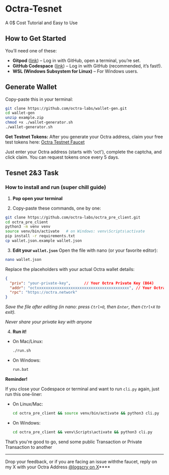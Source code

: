 # Octra-Tesnet

A 0$ Cost Tutorial and Easy to Use

## How to Get Started
You’ll need one of these:
- **Gitpod** ([link](https://www.gitpod.io/)) – Log in with GitHub, open a terminal, you’re set.
- **GitHub Codespace** ([link](https://github.com/codespaces)) – Log in with GitHub (recommended, it’s fast!).
- **WSL (Windows Subsystem for Linux)** – For Windows users.


## Generate Wallet
Copy-paste this in your terminal:

```bash
git clone https://github.com/octra-labs/wallet-gen.git
cd wallet-gen
unzip example.zip
chmod +x ./wallet-generator.sh
./wallet-generator.sh
```
**Get Testnet Tokens:**
After you generate your Octra address, claim your free test tokens here:
 [Octra Testnet Faucet](https://faucet.octra.network/)

Just enter your Octra address (starts with 'oct'), complete the captcha, and click claim. You can request tokens once every 5 days.

## Tesnet 2&3 Task

### How to install and run (super chill guide)

1. **Pop open your terminal**

2. Copy-paste these commands, one by one:

```bash
git clone https://github.com/octra-labs/octra_pre_client.git
cd octra_pre_client
python3 -m venv venv
source venv/bin/activate   # on Windows: venv\Scripts\activate
pip install -r requirements.txt
cp wallet.json.example wallet.json
```

3. **Edit your `wallet.json`**
Open the file with nano (or your favorite editor):

```bash
nano wallet.json
```

Replace the placeholders with your actual Octra wallet details:

```json
{
  "priv": "your-private-key",      // Your Octra Private Key (B64)
  "addr": "octxxxxxxxxxxxxxxxxxxxxxxxxxxxxxxxxxxxxxxxxx", // Your Octra Address
  "rpc": "https://octra.network"
}
```

*Save the file after editing (in nano: press `Ctrl+O`, then `Enter`, then `Ctrl+X` to exit).*

*Never share your private key with anyone*

4. **Run it!**
- On Mac/Linux:
  ```bash
  ./run.sh
  ```
- On Windows:
  ```bash
  run.bat
  ```
**Reminder!**

If you close your Codespace or terminal and want to run `cli.py` again, just run this one-liner:

- On Linux/Mac:
  ```bash
  cd octra_pre_client && source venv/bin/activate && python3 cli.py
  ```
- On Windows:
  ```bash
  cd octra_pre_client && venv\Scripts\activate && python3 cli.py
  ```

That’s you're good to go, send some public Transaction or Private Transaction to another

---

Drop your feedback, or if you are facing an issue withthe  faucet, reply on my X with your Octra Address
[@logscry on X](https://x.com/logscry/status/1946601765895655604)****
